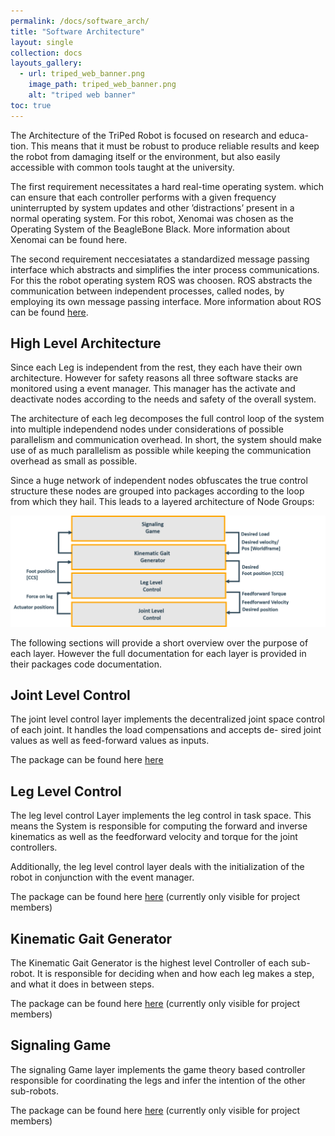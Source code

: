 ```yaml
---
permalink: /docs/software_arch/
title: "Software Architecture"
layout: single
collection: docs
layouts_gallery:
  - url: triped_web_banner.png
    image_path: triped_web_banner.png
    alt: "triped web banner"
toc: true
---
```


The Architecture of the TriPed Robot is focused on research and educa-
tion. This means that it must be robust to produce reliable results and
keep the robot from damaging itself or the environment, but also easily
accessible with common tools taught at the university.

The first requirement necessitates a hard real-time operating system.
which can ensure that each controller performs with a given frequency
uninterrupted by system updates and other ’distractions’ present in a
normal operating system. For this robot, Xenomai was chosen as the
Operating System of the BeagleBone Black.
More information about Xenomai can be found here.

The second requirement neccesiatates a standardized message passing interface which abstracts and simplifies the inter process communications.
For this the robot operating system ROS was choosen.
ROS abstracts the communication between independent processes, called nodes, by employing its own
message passing interface.
More information about ROS can be found [here](http://wiki.ros.org/).


## High Level Architecture
Since each Leg is independent from the rest, they each have their own architecture.
However for safety reasons all three software stacks are monitored using a event manager.
This manager has the activate and deactivate nodes according to the needs and safety of the overall system.


The architecture of each leg decomposes the full control loop of the system into multiple independend nodes under considerations of possible parallelism and communication overhead.
In short, the system should make use of as much parallelism as possible while keeping the communication overhead as small as possible.

Since a huge network of independent nodes obfuscates the true
control structure these nodes are grouped into packages according to the loop
from which they hail. This leads to a layered architecture of Node
Groups:

![layerd arch](https://raw.githubusercontent.com/TriPed-Robot/TriPed-Robot.github.io/master/images/layers.png)

The following sections will provide a short overview over the purpose of each layer. 
However the full documentation for each layer is provided in their packages code documentation.


## Joint Level Control 

The joint level control layer implements the decentralized joint space
control of each joint. It handles the load compensations and accepts de-
sired joint values as well as feed-forward values as inputs.

The package can be found here [here](https://github.com/TriPed-Robot/joint_level_control)

## Leg Level Control

The leg level control Layer implements the leg control in task space.
This means the System is responsible for computing the forward and inverse kinematics as well as the feedforward velocity and torque for the joint controllers.

Additionally, the leg level control layer deals with the initialization of
the robot in conjunction with the event manager.

The package can be found here [here](https://github.com/TriPed-Robot/leg_level_control) (currently only visible for project members)

## Kinematic Gait Generator

The Kinematic Gait Generator is the highest level Controller of each sub-robot.
It is responsible for deciding when and how each leg makes a step, and what it does in between steps.

The package can be found here [here](https://github.com/TriPed-Robot/kinematik_gait_generator) (currently only visible for project members)

## Signaling Game

The signaling Game layer implements the game theory based controller responsible for coordinating the legs and infer the intention of the other sub-robots.

The package can be found here [here](https://github.com/TriPed-Robot/signaling_game)  (currently only visible for project members)


